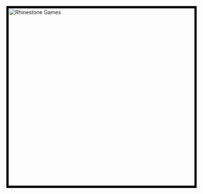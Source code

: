<!-- Codes by HTML.am -->

<!-- CSS Code -->
<style type="text/css" scoped>
img.GeneratedImage {
width:853px;height:480px;margin:10px;border-width:6px;border-color:#000000;border-style:solid;
}
</style>

<!-- HTML Code -->
<a href="https://www.youtube.com/channel/UCAM7D3Q2n9t_W2gn2ME1jJg" target="_self"><img src="https://i.imgur.com/8InRzkL.png" alt="Rhinestone Games" class="GeneratedImage"></a>

